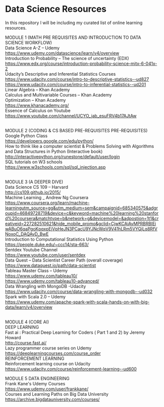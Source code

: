 # Data Science Resources
In this repository I will be including my curated list of online learning resources. 

MODULE 1 (MATH PRE REQUISITES AND INTRODUCTION TO DATA SCIENCE WORKFLOW) <br />
Data Science A-Z – Udemy  <br />
https://www.udemy.com/datascience/learn/v4/overview <br />
Introduction to Probability – The science of uncertainty (EDX) <br />
https://www.edx.org/course/introduction-probability-science-mitx-6-041x-2 <br />
Udacity’s Descriptive and Inferential Statistics Courses <br />
https://www.udacity.com/course/intro-to-descriptive-statistics--ud827 <br />
https://www.udacity.com/course/intro-to-inferential-statistics--ud201 <br />
Linear Algebra – Khan Academy <br />
Calculus and Multivariable Courses – Khan Academy <br />
Optimization – Khan Academy <br />
https://www.khanacademy.org/ <br />
Essence of Calculus on Youtube <br />
https://www.youtube.com/channel/UCYO_jab_esuFRV4b17AJtAw <br /> <br />

MODULE 2 (CODING & CS BASED PRE-REQUISITES PRE-REQUISITES) <br />
Google Python Class <br />
https://developers.google.com/edu/python/ <br />
How to think like a computer scientist & Problems Solving with Algorithms and Data Structures in Python (Interactive book) <br />
http://interactivepython.org/runestone/default/user/login <br />
SQL tutorials on W3 schools <br />
https://www.w3schools.com/sql/sql_injection.asp <br /> <br />

MODULE 3 (A DEEPER DIVE) <br />
Data Science CS 109 – Harvard <br />
http://cs109.github.io/2015/ <br />
Machine Learning _ Andrew Ng Coursera <br />
https://www.coursera.org/learn/machine-learningutm_source=gg&utm_medium=sem&campaignid=685340575&adgroupid=46849728719&device=c&keyword=machine%20learning%20stanford%20coursera&matchtype=b&network=g&devicemodel=&adpostion=1t1&creativeid=227282510621&hide_mobile_promo&gclid=CjwKCAiAvMPRBRBIEiwABuO6qaPgoKpqxpEjVpHeJN3PCacU9YJNcWqV9V41hLRm5VYQjLq8RfVNoxoC_DAQAvD_BwE <br />
Introduction to Computational Statistics Using Python <br />
https://people.duke.edu/~ccc14/sta-663/ <br />
Sentdex Youtube Channel <br />
https://www.youtube.com/user/sentdex <br />
Data Quest – Data Scientist Career Path (overall coverage) <br />
https://www.dataquest.io/path/data-scientist <br />
Tableau Master Class – Udemy <br />
https://www.udemy.com/tableau10/ <br />
https://www.udemy.com/tableau10-advanced/ <br />
Data Wrangling with MongoDB -Udacity <br />
https://www.udacity.com/course/data-wrangling-with-mongodb--ud032 <br />
Spark with Scala 2.0 – Udemy <br />
https://www.udemy.com/apache-spark-with-scala-hands-on-with-big-data/learn/v4/overview <br /> <br />

MODULE 4 (CORE AI) <br /> 
DEEP LEARNING <br />
Fast ai : Practical Deep Learning for Coders ( Part 1 and 2) by Jeremy Howard <br />
http://course.fast.ai/ <br />
Lazy programmer course series on Udemy  <br />
https://deeplearningcourses.com/course_order <br />
REINFORCEMENT LEARNING <br />
Reinforcement learning course on Udacity <br />
https://www.udacity.com/course/reinforcement-learning--ud600 <br />

MODULE 5 DATA ENGINEERING <br />
Frank Kane's Udemy Courses <br />
https://www.udemy.com/user/frankkane/ <br />
Courses and Learning Paths on Big Data University <br />
https://archive.bigdatauniversity.com/courses/ <br />
 

